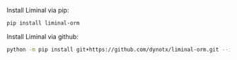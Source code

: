 Install Liminal via pip:

```bash
pip install liminal-orm
```

Install Liminal via github:

```bash
python -m pip install git+https://github.com/dynotx/liminal-orm.git --ignore-installed
```

